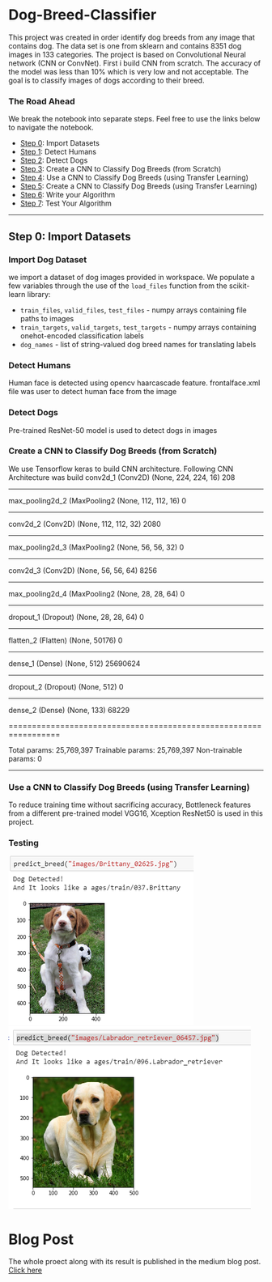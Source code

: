 # Dog-Breed-Classifier
This project was created in order identify dog breeds from any image that contains dog. The data set is one from sklearn and contains 8351 dog images in 133 categories. The project is based on Convolutional Neural network (CNN or ConvNet). First i build CNN from scratch. The accuracy of the model was less than 10% which is very low and not acceptable. The goal is to classify images of dogs according to their breed.


### The Road Ahead

We break the notebook into separate steps.  Feel free to use the links below to navigate the notebook.

* [Step 0](#step0): Import Datasets
* [Step 1](#step1): Detect Humans
* [Step 2](#step2): Detect Dogs
* [Step 3](#step3): Create a CNN to Classify Dog Breeds (from Scratch)
* [Step 4](#step4): Use a CNN to Classify Dog Breeds (using Transfer Learning)
* [Step 5](#step5): Create a CNN to Classify Dog Breeds (using Transfer Learning)
* [Step 6](#step6): Write your Algorithm
* [Step 7](#step7): Test Your Algorithm

---
<a id='step0'></a>
## Step 0: Import Datasets

### Import Dog Dataset

we import a dataset of dog images provided in workspace.  We populate a few variables through the use of the `load_files` function from the scikit-learn library:
- `train_files`, `valid_files`, `test_files` - numpy arrays containing file paths to images
- `train_targets`, `valid_targets`, `test_targets` - numpy arrays containing onehot-encoded classification labels 
- `dog_names` - list of string-valued dog breed names for translating labels

### Detect Humans
Human face is detected using opencv haarcascade feature. frontalface.xml file was user to detect human face from the image

### Detect Dogs
Pre-trained ResNet-50 model is used to detect dogs in images

### Create a CNN to Classify Dog Breeds (from Scratch)
We use Tensorflow keras to build CNN architecture.
Following CNN Architecture was build 
conv2d_1 (Conv2D)            (None, 224, 224, 16)      208       
_________________________________________________________________
max_pooling2d_2 (MaxPooling2 (None, 112, 112, 16)      0         
_________________________________________________________________
conv2d_2 (Conv2D)            (None, 112, 112, 32)      2080      
_________________________________________________________________
max_pooling2d_3 (MaxPooling2 (None, 56, 56, 32)        0         
_________________________________________________________________
conv2d_3 (Conv2D)            (None, 56, 56, 64)        8256      
_________________________________________________________________
max_pooling2d_4 (MaxPooling2 (None, 28, 28, 64)        0         
_________________________________________________________________
dropout_1 (Dropout)          (None, 28, 28, 64)        0         
_________________________________________________________________
flatten_2 (Flatten)          (None, 50176)             0         
_________________________________________________________________
dense_1 (Dense)              (None, 512)               25690624  
_________________________________________________________________
dropout_2 (Dropout)          (None, 512)               0         
_________________________________________________________________
dense_2 (Dense)              (None, 133)               68229     

=================================================================

Total params: 25,769,397
Trainable params: 25,769,397
Non-trainable params: 0
_________________________________________________

### Use a CNN to Classify Dog Breeds (using Transfer Learning)
To reduce training time without sacrificing accuracy, Bottleneck features from a different pre-trained model VGG16, Xception ResNet50  is used in this project. 

### Testing
<img src="images/result2.png">

<img src="images/result.PNG">


# Blog Post
The whole proect along with its result is published in the medium blog post. [Click here](https://medium.com/@rojandhimal1/cnn-and-transfer-learning-for-dog-breed-classification-34de15596cdc) 


